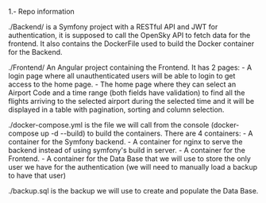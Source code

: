 1.- Repo information

  ./Backend/ is a Symfony project with a RESTful API and JWT for authentication, it is supposed to call the OpenSky API to fetch data for the frontend. It also contains the DockerFile used to build the Docker container for the     Backend. 

  ./Frontend/ An Angular project containing the Frontend. It has 2 pages:
       - A login page where all unauthenticated users will be able to login to get access to the home page.
       - The home page where they can select an Airport Code and a time range (both fields have validation) to find all the flights arriving to the selected airport during the selected time and it will be displayed in a table           with pagination, sorting and column selection.
      
  ./docker-compose.yml is the file we will call from the console (docker-compose up -d --build) to build the containers. There are 4 containers:
       - A container for the Symfony backend.
       - A container for nginx to serve the backend instead of using symfony's build in server.
       - A container for the Frontend.
       - A container for the Data Base that we will use to store the only user we have for the authentication (we will need to manually load a backup to have that user)
     
  ./backup.sql is the backup we will use to create and populate the Data Base. 

